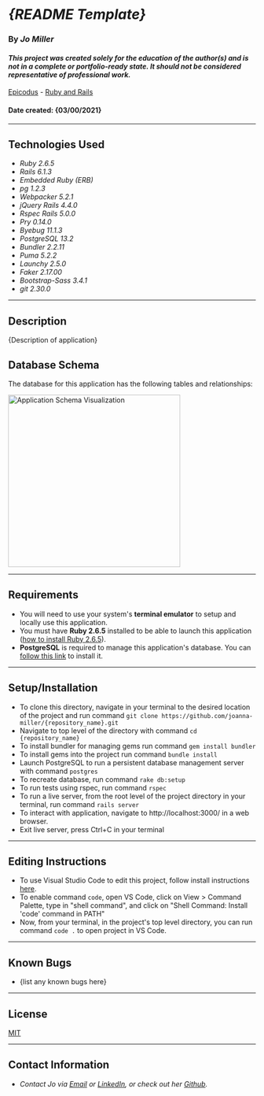 # _{README Template}_

### By _**Jo Miller**_

#### _This project was created solely for the education of the author(s) and is not in a complete or portfolio-ready state. It should not be considered representative of professional work._


[Epicodus](https://www.epicodus.com/) - [Ruby and Rails](https://www.learnhowtoprogram.com/ruby-and-rails/) <!-- - [Week 4](https://www.learnhowtoprogram.com/ruby-and-rails/ruby-database-basics/database-basics-independent-project) -->


#### Date created: {03/00/2021}
---

## Technologies Used

* _Ruby 2.6.5_
* _Rails 6.1.3_
* _Embedded Ruby (ERB)_
* _pg 1.2.3_
* _Webpacker 5.2.1_
* _jQuery Rails 4.4.0_
* _Rspec Rails 5.0.0_
* _Pry 0.14.0_
* _Byebug 11.1.3_
* _PostgreSQL 13.2_
* _Bundler 2.2.11_
* _Puma 5.2.2_
* _Launchy 2.5.0_
* _Faker 2.17.00_
* _Bootstrap-Sass 3.4.1_
* _git 2.30.0_

---

## Description

{Description of application}

## Database Schema 
The database for this application has the following tables and relationships:
<div><img src="public/img/{image_name}.png" alt="Application Schema Visualization" width = 350 ></div>

---

## Requirements

* You will need to use your system's **terminal emulator** to setup and locally use this application.
* You must have **Ruby 2.6.5** installed to be able to launch this application ([how to install Ruby 2.6.5](https://www.learnhowtoprogram.com/ruby-and-rails/getting-started-with-ruby/installing-ruby)).
* **PostgreSQL** is required to manage this application's database. You can [follow this link](https://www.enterprisedb.com/downloads/postgresql) to install it.

---

## Setup/Installation

* To clone this directory, navigate in your terminal to the desired location of the project and run command `git clone https://github.com/joanna-miller/{repository_name}.git`
* Navigate to top level of the directory with command `cd {repository_name}`
* To install bundler for managing gems run command `gem install bundler`
* To install gems into the project run command `bundle install`
* Launch PostgreSQL to run a persistent database management server with command `postgres`
* To recreate database, run command `rake db:setup`
* To run tests using rspec, run command `rspec`
* To run a live server, from the root level of the project directory in your terminal, run command `rails server`
* To interact with application, navigate to http://localhost:3000/ in a web browser.
* Exit live server, press Ctrl+C in your terminal

--- 

## Editing Instructions

* To use Visual Studio Code to edit this project, follow install instructions [here](https://code.visualstudio.com/).
* To enable command `code`, open VS Code, click on View > Command Palette, type in "shell command", and click on "Shell Command: Install 'code' command in PATH"
* Now, from your terminal, in the project's top level directory, you can run command `code .` to open project in VS Code.

---

## Known Bugs

* {list any known bugs here}

---

## License

[MIT](LICENSE.txt)

---

## Contact Information

* _Contact Jo via [Email](mailto:joannadawnmiller@gmail.com) or [LinkedIn](https://www.linkedin.com/in/jomillerde/), or check out her [Github](https://github.com/joanna-miller)._
